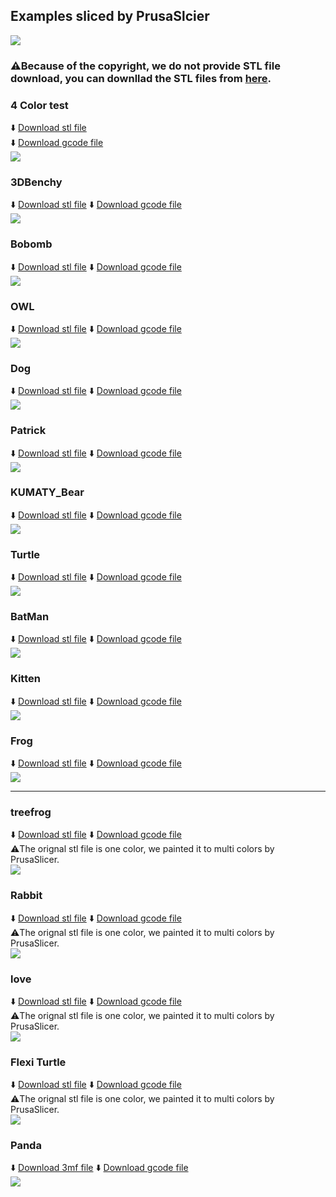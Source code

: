 ## Examples sliced by PrusaSlcier
![](./E4-all.jpg)

### :warning:Because of the copyright, we do not provide STL file download, you can downllad the STL files from [here](https://www.thingiverse.com/). 

### 4 Color test 
:arrow_down: [Download stl file](4Colors_test_stl.zip)   
:arrow_down: [Download gcode file](Z9E4_4CTest.zip)     
![](Z9E4_4CTest.jpg)

### 3DBenchy
:arrow_down: [Download stl file](https://www.thingiverse.com/thing:763622)
:arrow_down: [Download gcode file](Z9E4_3DBenchy.zip)  
![](Z9E4_3DBenchy.jpg)

### Bobomb
:arrow_down: [Download stl file](https://www.thingiverse.com/thing:2720626)
:arrow_down: [Download gcode file](Z9E4_Bobomb.zip)  
![](Z9E4_Bobomb.jpg)    

### OWL
:arrow_down: [Download stl file](https://www.thingiverse.com/thing:2373415)
:arrow_down: [Download gcode file](Z9E4_OWL.zip)  
![](Z9E4_OWL.jpg)

### Dog
:arrow_down: [Download stl file](https://www.thingiverse.com/thing:2299727)
:arrow_down: [Download gcode file](Z9E4_Dog.zip)  
![](Z9E4_dog.jpg)

### Patrick
:arrow_down: [Download stl file](https://www.thingiverse.com/thing:3124812)
:arrow_down: [Download gcode file](Z9E4_Patrick.zip)  
![](Z9E4_Patrick.jpg)

### KUMATY_Bear
:arrow_down: [Download stl file](https://www.thingiverse.com/thing:5341126)
:arrow_down: [Download gcode file](Z9E4_KUMATY_Bear.zip)  
![](Z9E4_KUMATY_Bear.jpg)

### Turtle
:arrow_down: [Download stl file](https://www.thingiverse.com/thing:2316918)
:arrow_down: [Download gcode file](Z9E4_Turtle.zip)  
![](Z9E4_Turtle.jpg)

### BatMan
:arrow_down: [Download stl file](https://www.thingiverse.com/thing:2966962)
:arrow_down: [Download gcode file](./Z9E4_Batman.zip)  
![](Z9E4_Batman.jpg)

### Kitten
:arrow_down: [Download stl file](https://www.thingiverse.com/thing:2312713)
:arrow_down: [Download gcode file](Z9E4_Kitten.zip)  
![](Z9E4_Kitten.jpg)

### Frog
:arrow_down: [Download stl file](https://www.thingiverse.com/thing:2429838)
:arrow_down: [Download gcode file](./Z9E4_frog.zip)  
![](Z9E4_frog.jpg)

-----

### treefrog
:arrow_down: [Download stl file](https://www.thingiverse.com/thing:4340978)
:arrow_down: [Download gcode file](Z9E4_treefrog.zip)  
:warning:The orignal stl file is one color, we painted it to multi colors by PrusaSlicer.   
![](Z9E4_treefrog.jpg)

### Rabbit
:arrow_down: [Download stl file](https://www.thingiverse.com/thing:2839926)
:arrow_down: [Download gcode file](Z9E4_Rabbit_Pot.zip)  
:warning:The orignal stl file is one color, we painted it to multi colors by PrusaSlicer.   
![](Z9E4_Rabbit_Pot.jpg)

### love
:arrow_down: [Download stl file](https://www.thingiverse.com/thing:6021792)
:arrow_down: [Download gcode file](Z9E4_C4_love.zip)  
:warning:The orignal stl file is one color, we painted it to multi colors by PrusaSlicer.   
![](Z9E4_C4_love.jpg)

### Flexi Turtle
:arrow_down: [Download stl file](https://www.thingiverse.com/thing:4963928)
:arrow_down: [Download gcode file](Z9E4_C4_flexi_turtle.zip)  
:warning:The orignal stl file is one color, we painted it to multi colors by PrusaSlicer.   
![](Z9E4_C4_flexi_turtle.jpg)

### Panda
:arrow_down: [Download 3mf file](./panda_3mf.zip)
:arrow_down: [Download gcode file](./Z9E4_panda.zip)  
![](./Panda.jpg)








